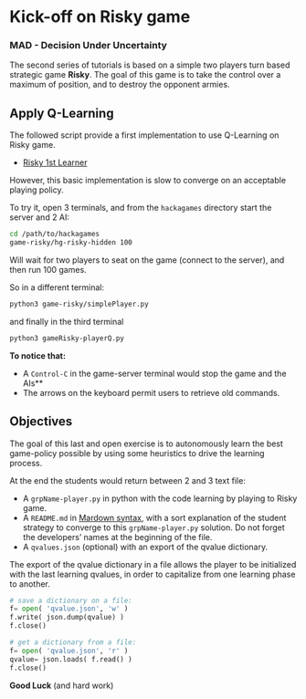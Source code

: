 # Kick-off on Risky game

### MAD - Decision Under Uncertainty

The second series of tutorials is based on a simple two players turn based strategic game **Risky**.
The goal of this game is to take the control over a maximum of position, and to destroy the opponent armies.

## Apply Q-Learning

The followed script provide a first implementation to use Q-Learning on Risky game.

- [Risky 1st Learner](https://bitbucket.org/imt-mobisyst/lecture-d2u/raw/master/resources/gameRisky-playerQ.py)

However, this basic implementation is slow to converge on an acceptable playing policy.

To try it, open 3 terminals, and from the `hackagames` directory start the server and 2 AI: 

```sh
cd /path/to/hackagames
game-risky/hg-risky-hidden 100
```

Will wait for two players to seat on the game (connect to the server), and then run 100 games.

So in a different terminal: 

```sh
python3 game-risky/simplePlayer.py
```

and finally in the third terminal

```sh
python3 gameRisky-playerQ.py
```

**To notice that:**

- A `Control-C` in the game-server terminal would stop the game and the AIs**
- The arrows on the keyboard permit users to retrieve old commands.

## Objectives

The goal of this last and open exercise is to autonomously learn the best game-policy possible by using some heuristics to drive the learning process.

At the end the students would return between 2 and 3 text file:

- A `grpName-player.py` in python with the code learning by playing to Risky game.
- A `README.md` in [Mardown syntax](https://daringfireball.net/projects/markdown/basics), with a sort explanation of the student strategy to converge to this `grpName-player.py` solution. Do not forget the developers’ names at the beginning of the file. 
- A `qvalues.json` (optional) with an export of the qvalue dictionary.

The export of the qvalue dictionary in a file allows the player to be initialized with the last learning qvalues, in order to capitalize from one learning phase to another.

```python
# save a dictionary on a file:
f= open( 'qvalue.json', 'w' )
f.write( json.dump(qvalue) )
f.close()

# get a dictionary from a file:
f= open( 'qvalue.json', 'r' )
qvalue= json.loads( f.read() )
f.close()
```

**Good Luck** (and hard work)
